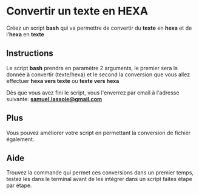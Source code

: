 # Convertir un texte en HEXA

Créez un script **bash** qui va permettre de convertir du **texte** en **hexa** et de l'**hexa** en **texte**


## Instructions

Le script **bash** prendra en paramètre 2 arguments, le premier sera la donnée à convertir (texte/hexa) et le second la conversion que vous allez effectuer **hexa vers texte** ou **texte vers hexa**

Dès que vous avez fini le script, vous l'enverrez par email à l'adresse suivante: **samuel.lassoie@gmail.com**


## Plus

Vous pouvez améliorer votre script en permettant la conversion de fichier également.


## Aide

Trouvez la commande qui permet ces conversions dans un premier temps, testez les dans le terminal avant de les intégrer dans un script
faites étape par étape.


